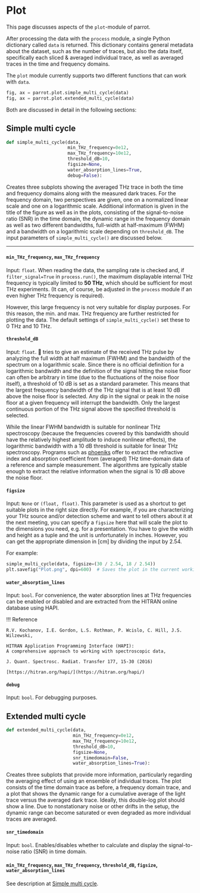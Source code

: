 # Plot

This page discusses aspects of the `plot`-module of parrot.

After processing the data with the `process` module, a single Python dictionary called `data` is returned.
This dictionary contains general metadata about the dataset, such as the number of traces, but also the data itself,
specifically
each sliced & averaged individual trace, as well as averaged traces in the time and frequency domains.

The `plot` module currently supports two different functions that can work with `data`.

```python
fig, ax = parrot.plot.simple_multi_cycle(data)
fig, ax = parrot.plot.extended_multi_cycle(data)
```

Both are discussed in detail in the following sections:

## Simple multi cycle

```python
def simple_multi_cycle(data,
                       min_THz_frequency=0e12,
                       max_THz_frequency=10e12,
                       threshold_dB=10,
                       figsize=None,
                       water_absorption_lines=True,
                       debug=False):
```

Creates three subplots showing the averaged THz trace in both the time and frequency domains along with the measured
dark traces.
For the frequency domain, two perspectives are given, one on a normalized linear scale and one on a logarithmic scale.
Additional information is given in the title of the figure as well as in the plots, consisting of the signal-to-noise
ratio (SNR) in the time domain, the dynamic range in the frequency domain as well as two different bandwidths,
full-width at half-maximum (FWHM) and a bandwidth on a logarithmic scale depending on `threshold_dB`. The input
parameters of `simple_multi_cycle()` are discussed below.

***

#### `min_THz_frequency`, `max_THz_frequency`

Input: `float`.
When reading the data, the sampling rate is checked and, if `filter_signal=True` in `process.run()`, the maximum
displayable internal THz frequency is typically limited to **50 THz**, which should be sufficient for most THz
experiments. (It can, of course, be adjusted in the `process` module if an even higher THz frequency is required).

However, this large frequency is not very suitable for display purposes. For this reason, the min. and max. THz
frequency are further restricted for plotting the data. The default settings of `simple_multi_cycle()` set these to 0
THz and 10 THz.

#### `threshold_dB`

Input: `float`.
:parrot: tries to give an estimate of the received THz pulse by analyzing the full width at half maximum (FWHM) and the
bandwidth of the spectrum on a logarithmic scale. Since there is no official definition for a logarithmic bandwidth and
the
definition of the signal hitting the noise floor can often be arbitrary in time (due to the fluctuations of the noise
floor itself), a threshold of 10 dB is set as a standard parameter. This means that the largest frequency bandwidth of
the THz signal that is at least 10 dB above the noise floor is selected. Any dip in the signal or peak in the noise
floor at a given frequency will interrupt the bandwidth. Only the largest continuous portion of the THz signal above the
specified threshold is selected.

While the linear FWHM bandwidth is suitable for nonlinear THz spectroscopy (because the frequencies covered by this
bandwidth should have the relatively highest amplitude to induce nonlinear effects), the logarithmic bandwidth with a 10
dB threshold is suitable for linear THz spectroscopy. Programs such as [phoeniks](https://github.com/puls-lab/phoeniks)
offer to extract the refractive index and absorption coefficient from (averaged) THz time-domain data of a reference and
sample measurement. The algorithms are typically stable enough to extract the relative information when the signal is 10
dB above the noise floor.

#### `figsize`

Input: `None` or `(float, float)`.
This parameter is used as a shortcut to get suitable plots in the right size directly. For example, if you are
characterizing your THz source and/or detection scheme and want to tell others about it at the next meeting, you can
specify a `figsize` here that will scale the plot to the dimensions you need, e.g. for a presentation. You have to give
the width and height as a tuple and the unit is unfortunately in inches. However, you can get the appropriate dimension
in [cm] by dividing the input by 2.54.

For example:

```python
simple_multi_cycle(data, figsize=(30 / 2.54, 18 / 2.54))
plt.savefig("Plot.png", dpi=600)  # Saves the plot in the current working directory
```

#### `water_absorption_lines`

Input: `bool`.
For convenience, the water absorption lines at THz frequencies can be enabled or disabled and are extracted from the
HITRAN online database using HAPI.

!!! Reference

    R.V. Kochanov, I.E. Gordon, L.S. Rothman, P. Wcislo, C. Hill, J.S. Wilzewski,

    HITRAN Application Programming Interface (HAPI):
    A comprehensive approach to working with spectroscopic data,

    J. Quant. Spectrosc. Radiat. Transfer 177, 15-30 (2016)

    [https://hitran.org/hapi/](https://hitran.org/hapi/)

#### `debug`

Input: `bool`.
For debugging purposes.

## Extended multi cycle

```python
def extended_multi_cycle(data,
                         min_THz_frequency=0e12,
                         max_THz_frequency=10e12,
                         threshold_dB=10,
                         figsize=None,
                         snr_timedomain=False,
                         water_absorption_lines=True):
```

Creates three subplots that provide more information, particularly regarding the averaging effect of using an ensemble
of individual traces. The plot consists of the time domain trace as before, a frequency domain trace, and a plot that
shows the dynamic range for a cumulative average of the light trace versus the averaged dark trace. Ideally, this
double-log plot should show a line. Due to nonstationary noise or other drifts in the setup, the dynamic range can
become saturated or even degraded as more individual traces are averaged.

#### `snr_timedomain`

Input: `bool`. Enables/disables whether to calculate and display the signal-to-noise ratio (SNR) in time domain.

#### `min_THz_frequency`, `max_THz_frequency`, `threshold_dB`, `figsize`, `water_absorption_lines`

See description at [Simple multi cycle](#simple-multi-cycle).

